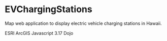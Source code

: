# EVChargingStations
Map web application to display electric vehicle charging stations in Hawaii.

ESRI ArcGIS Javascript 3.17
Dojo
